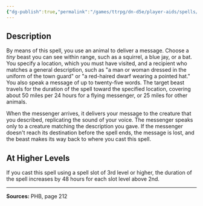 ```yaml
---
{"dg-publish":true,"permalink":"/games/ttrpg/dn-d5e/player-aids/spells/level-2/animal-messenger/","tags":["TTRPG/DND/5e","verbal","somatic","material","ritual","Spell"],"noteIcon":""}
---
```



## Description
By means of this spell, you use an animal to deliver a message.
Choose a *tiny* beast you can see within range, such as a squirrel, a blue jay, or a bat.
You specify a location, which you must have visited, and a recipient who matches a general description, such as "a man or woman dressed in the uniform of the town guard" or "a red-haired dwarf wearing a pointed hat."
You also speak a message of up to twenty-five words.
The target beast travels for the duration of the spell toward the specified location, covering about 50 miles per 24 hours for a flying messenger, or 25 miles for other animals.

When the messenger arrives, it delivers your message to the creature that you described, replicating the sound of your voice.
The messenger speaks only to a creature matching the description you gave.
If the messenger doesn't reach its destination before the spell ends, the message is lost, and the beast makes its way back to where you cast this spell.

## At Higher Levels
If you cast this spell using a spell slot of 3rd level or higher, the duration of the spell increases by 48 hours for each slot level above 2nd.

---

**Sources:** PHB, page 212
